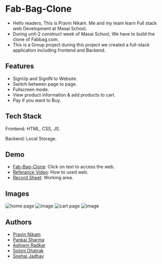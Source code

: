 
# Fab-Bag-Clone

- Hello readers, This is Pravin Nikam. Me and my team learn Full stack web Development at Masai School.
- During unit-2 construct week of Masai School, We have to build the clone of Fabbag.com.
- This is a Group project during this project we created a full-stack application including frontend and Backend.


## Features

- SignUp and SignIN to Website.
- Switch between page to page.
- Fullscreen mode.
- View product information & add products to cart.
- Pay if you want to Buy.


## Tech Stack

Frontend: HTML, CSS, JS.

Backend: Local Storage.

## Demo

- [Fab-Bag-Clone](https://silver-cat-1aeb55.netlify.app/index.html): Click on text to access the web.
- [Referance Video](https://drive.google.com/file/d/1EwLZkfR-CL6AFNJLskA4QivEvwrn4YPH/view): How to used web.
- [Record Sheet](https://docs.google.com/spreadsheets/d/1XrE4hn60p3aFV-QG9qiwkeaPwT80dErwPbYxHPoE7p0/edit?usp=sharing): Working area.

## Images

![home page](https://user-images.githubusercontent.com/101383047/189795402-67ee15c5-95aa-4bc6-a343-cdca708489bf.png)
![image](https://user-images.githubusercontent.com/101383047/189795746-a9417a61-b2db-42d9-aa51-7a70e2226dfa.png)
![cart page](https://user-images.githubusercontent.com/101383047/189795562-0d267488-4327-4426-9ac8-1a66e60db24e.png)
![image](https://user-images.githubusercontent.com/101383047/189795889-ce19c912-27cf-4b7e-a43e-060f788a28d5.png)

## Authors

- [Pravin Nikam](https://github.com/pravindnikam07)
- [Pankaj Sharma](https://github.com/panditj)
- [Ashiwni Radkar](https://github.com/ashwiniradkar123)
- [Soloni Dhatrak](https://github.com/saloni789)
- [Snehal Jadhav](https://github.com/8975380494)

